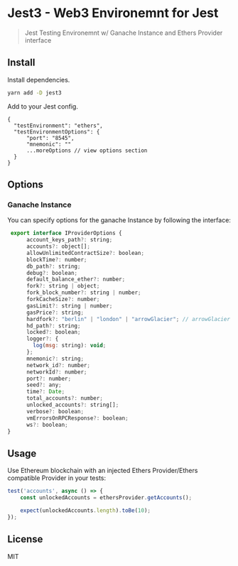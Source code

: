 # Jest3 - Web3 Environemnt for Jest


> Jest Testing Environemnt  w/ Ganache Instance and Ethers Provider interface

## Install

Install dependencies.

```sh
yarn add -D jest3
```

Add to your Jest config.

```jsonc
{
  "testEnvironment": "ethers",
  "testEnvironmentOptions": {
      "port": "8545",
      "mnemonic": ""
      ...moreOptions // view options section
  }
}
```

## Options

### Ganache Instance

You can specify options for the ganache Instance by following the interface:

```js
 export interface IProviderOptions {
      account_keys_path?: string;
      accounts?: object[];
      allowUnlimitedContractSize?: boolean;
      blockTime?: number;
      db_path?: string;
      debug?: boolean;
      default_balance_ether?: number;
      fork?: string | object;
      fork_block_number?: string | number;
      forkCacheSize?: number;
      gasLimit?: string | number;
      gasPrice?: string;
      hardfork?: "berlin" | "london" | "arrowGlacier"; // arrowGlacier not yet!
      hd_path?: string;
      locked?: boolean;
      logger?: {
        log(msg: string): void;
      };
      mnemonic?: string;
      network_id?: number;
      networkId?: number;
      port?: number;
      seed?: any;
      time?: Date;
      total_accounts?: number;
      unlocked_accounts?: string[];
      verbose?: boolean;
      vmErrorsOnRPCResponse?: boolean;
      ws?: boolean;
}
```

## Usage

Use Ethereum blockchain with an injected Ethers Provider/Ethers compatible Provider in your tests:

```js
test('accounts', async () => {
    const unlockedAccounts = ethersProvider.getAccounts();

    expect(unlockedAccounts.length).toBe(10);
});
```


## License

MIT